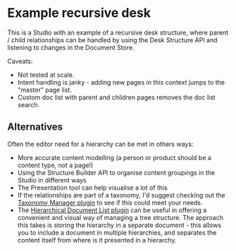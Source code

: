 # Example recursive desk

This is a Studio with an example of a recursive desk structure, where parent / child relationships can be handled by using the Desk Structure API and listening to changes in the Document Store.

Caveats:

- Not tested at scale.
- Intent handling is janky - adding new pages in this context jumps to the "master" page list.
- Custom doc list with parent and children pages removes the doc list search.

## Alternatives

Often the editor need for a hierarchy can be met in others ways:

- More accurate content modelling (a person or product should be a content type, not a page!)
- Using the Structure Builder API to organise content groupings in the Studio in different ways
- The Presentation tool can help visualise a lot of this
- If the relationships are part of a taxonomy, I'd suggest checking out the [Taxonomy Manager plugin](https://www.sanity.io/plugins/taxonomy-manager) to see if this could meet your needs.
- The [Hierarchical Document List plugin](https://github.com/sanity-io/hierarchical-document-list) can be useful in offering a convenient and visual way of managing a tree structure. The approach this takes is storing the hierarchy in a separate document - this allows you to include a document in multiple hierarchies, and separates the content itself from where is it presented in a hierarchy.
